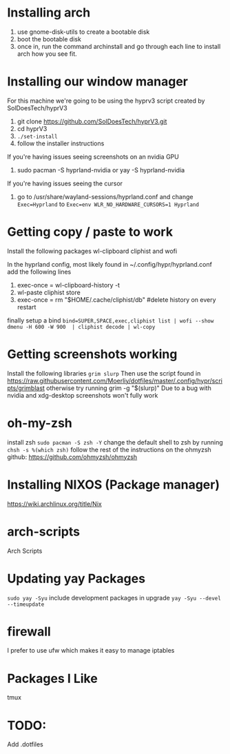 # Installing arch
1. use gnome-disk-utils to create a bootable disk
2. boot the bootable disk
3. once in, run the command archinstall and go through each line to install arch how you see fit.

# Installing our window manager
For this machine we're going to be using the hyprv3 script created by SolDoesTech/hyprV3
1. git clone https://github.com/SolDoesTech/hyprV3.git
2. cd hyprV3
3. `./set-install`
4. follow the installer instructions

If you're having issues seeing screenshots on an nvidia GPU
1. sudo pacman -S hyprland-nvidia or yay -S hyprland-nvidia

If you're having issues seeing the cursor
1. go to /usr/share/wayland-sessions/hyprland.conf and change `Exec=Hyprland` to `Exec=env WLR_NO_HARDWARE_CURSORS=1 Hyprland`


# Getting copy / paste to work 

Install the following packages
wl-clipboard cliphist and wofi

In the hyprland config, most likely found in ~/.config/hypr/hyprland.conf add the following lines
1. exec-once = wl-clipboard-history -t
2. wl-paste cliphist store
3. exec-once = rm "$HOME/.cache/cliphist/db" #delete history on every restart

finally setup a bind
`bind=SUPER,SPACE,exec,cliphist list | wofi --show dmenu -H 600 -W 900  | cliphist decode | wl-copy`

# Getting screenshots working 
Install the following libraries `grim slurp` 
Then use the script found in https://raw.githubusercontent.com/Moerliy/dotfiles/master/.config/hypr/scripts/grimblast otherwise try running grim -g "$(slurp)"
Due to a bug with nvidia and xdg-desktop screenshots won't fully work

# oh-my-zsh
install zsh 
`sudo pacman -S zsh -Y`
change the default shell to zsh by running `chsh -s %(which zsh)`
follow the rest of the instructions on the ohmyzsh github:
https://github.com/ohmyzsh/ohmyzsh


# Installing NIXOS (Package manager)
https://wiki.archlinux.org/title/Nix



# arch-scripts
Arch Scripts


# Updating yay Packages

`sudo yay -Syu`
include development packages in upgrade
`yay -Syu --devel --timeupdate`

# firewall
I prefer to use ufw which makes it easy to manage iptables

# Packages I Like

tmux 


# TODO:
Add .dotfiles
